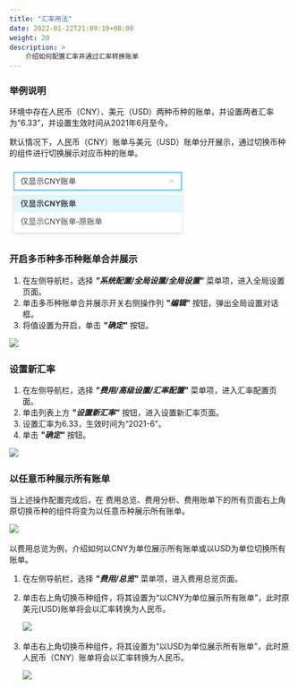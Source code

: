 ```yaml
---
title: "汇率用法"
date: 2022-01-22T21:09:10+08:00
weight: 20
description: >
    介绍如何配置汇率并通过汇率转换账单
---
```


### 举例说明

环境中存在人民币（CNY）、美元（USD）两种币种的账单，并设置两者汇率为“6.33”，并设置生效时间从2021年6月至今。

默认情况下，人民币（CNY）账单与美元（USD）账单分开展示，通过切换币种的组件进行切换展示对应币种的账单。

![](../../images/origin.png)

### 开启多币种多币种账单合并展示

1. 在左侧导航栏，选择 **_"系统配置/全局设置/全局设置"_** 菜单项，进入全局设置页面。
2. 单击多币种账单合并展示开关右侧操作列 **_"编辑"_** 按钮，弹出全局设置对话框。
3. 将值设置为开启，单击 **_"确定"_** 按钮。

![](../../images/enableexchange.png)

### 设置新汇率

1. 在左侧导航栏，选择 **_"费用/高级设置/汇率配置"_** 菜单项，进入汇率配置页面。
2. 单击列表上方 **_"设置新汇率"_** 按钮，进入设置新汇率页面。
3. 设置汇率为6.33，生效时间为“2021-6”。
4. 单击 **_"确定"_** 按钮。

![](../../images/newexchange.png)

### 以任意币种展示所有账单

当上述操作配置完成后，在 费用总览、费用分析、费用账单下的所有页面右上角原切换币种的组件将变为以任意币种展示所有账单。

![](../../../images/convert.png)

以费用总览为例，介绍如何以CNY为单位展示所有账单或以USD为单位切换所有账单。

1. 在左侧导航栏，选择 **_"费用/总览"_** 菜单项，进入费用总览页面。
2. 单击右上角切换币种组件，将其设置为“以CNY为单位展示所有账单”，此时原美元(USD)账单将会以汇率转换为人民币。

    ![](../../images/cny.png)

3. 单击右上角切换币种组件，将其设置为“以USD为单位展示所有账单”，此时原人民币（CNY）账单将会以汇率转换为人民币。

    ![](../../images/usd.png)